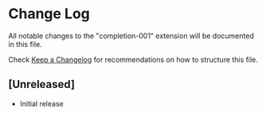 # Change Log

All notable changes to the "completion-001" extension will be documented in this file.

Check [Keep a Changelog](http://keepachangelog.com/) for recommendations on how to structure this file.

## [Unreleased]

- Initial release